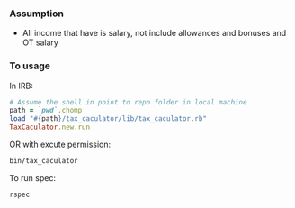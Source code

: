 ### Assumption
- All income that have is salary, not include allowances and bonuses and OT salary

### To usage
In IRB:
```ruby
# Assume the shell in point to repo folder in local machine
path = `pwd`.chomp
load "#{path}/tax_caculator/lib/tax_caculator.rb"
TaxCaculator.new.run
```
OR with excute permission:
```bash
bin/tax_caculator
```
To run spec:

```ruby
rspec
```
